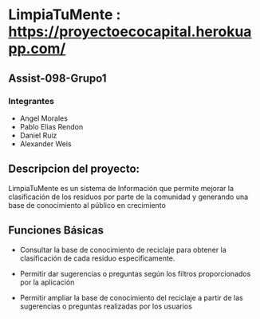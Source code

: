 # LimpiaTuMente : https://proyectoecocapital.herokuapp.com/

## Assist-098-Grupo1

### Integrantes

 - Angel Morales
 - Pablo Elias Rendon
 - Daniel Ruiz 
 - Alexander Weis

 ## Descripcion del proyecto:

 LimpiaTuMente es un sistema de Información que permite mejorar la clasificación de los residuos por parte de la comunidad y generando una base de conocimiento al público en crecimiento 

 ## Funciones Básicas 

 - Consultar la base de conocimiento de reciclaje para obtener la clasificación de cada residuo especificamente.

 - Permitir dar sugerencias o preguntas según los filtros proporcionados por la aplicación

 - Permitir ampliar la base de conocimiento del reciclaje a partir de las sugerencias o preguntas realizadas por los usuarios

